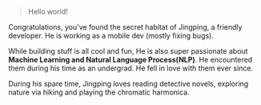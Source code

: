 > Hello world!

Congratulations, you've found the secret habitat of Jingping, a friendly developer. He is working as a mobile dev (mostly fixing bugs). 

While building stuff is all cool and fun, He is also super passionate about **Machine Learning and Natural Language Process(NLP)**.  He encountered them during his time as an undergrad. He fell in love with them ever since. 

During his spare time, Jingping loves reading detective novels, exploring nature via hiking and playing the chromatic harmonica.
